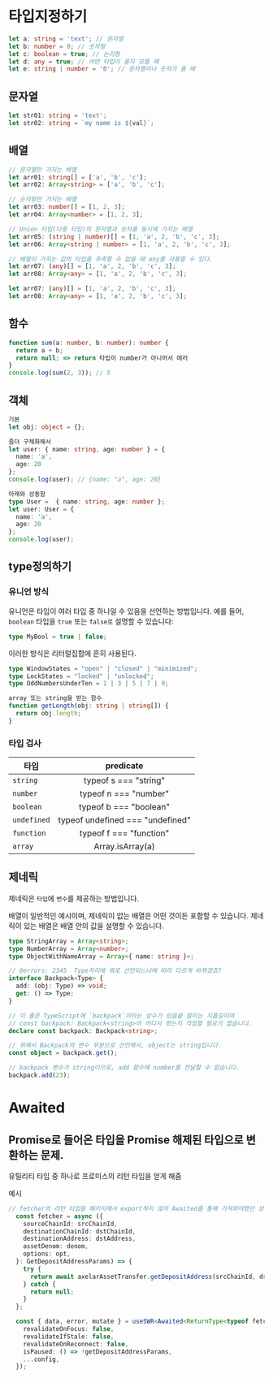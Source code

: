 # 타입지정하기
```typescript
let a: string = 'text'; // 문자열
let b: number = 0; // 숫자형
let c: boolean = true; // 논리형
let d: any = true; // 어떤 타입이 올지 모를 때
let e: string | number = '0'; // 문자열이나 숫자가 올 때
```
## 문자열
```typescript
let str01: string = 'text';
let str02: string = `my name is ${val}`;
```

## 배열
```typescript
// 문자열만 가지는 배열
let arr01: string[] = ['a', 'b', 'c'];
let arr02: Array<string> = ['a', 'b', 'c'];

// 숫자형만 가지는 배열
let arr03: number[] = [1, 2, 3];
let arr04: Array<number> = [1, 2, 3];

// Union 타입(다중 타입)의 문자열과 숫자를 동시에 가지는 배열
let arr05: (string | number)[] = [1, 'a', 2, 'b', 'c', 3];
let arr06: Array<string | number> = [1, 'a', 2, 'b', 'c', 3];

// 배열이 가지는 값의 타입을 추측할 수 없을 때 any를 사용할 수 있다.
let arr07: (any)[] = [1, 'a', 2, 'b', 'c', 3];
let arr08: Array<any> = [1, 'a', 2, 'b', 'c', 3];

let arr07: (any)[] = [1, 'a', 2, 'b', 'c', 3];
let arr08: Array<any> = [1, 'a', 2, 'b', 'c', 3];
```

## 함수
```typescript
function sum(a: number, b: number): number {
  return a + b;
  return null; => return 타입이 number가 아니어서 에러
}
console.log(sum(2, 3)); // 5
```
## 객체

```typescript
기본
let obj: object = {};

좀더 구체화해서
let user: { name: string, age: number } = {
  name: 'a',
  age: 20
};
console.log(user); // {name: "a", age: 20}

아래와 상동함
type User =  { name: string, age: number };
let user: User = {
  name: 'a',
  age: 20
};
console.log(user); 

```

## type정의하기

### 유니언 방식
유니언은 타입이 여러 타입 중 하나일 수 있음을 선언하는 방법입니다. 예를 들어, `boolean` 타입을 `true` 또는 `false로` 설명할 수 있습니다:

```typescript
type MyBool = true | false;
```
이러한 방식은 리터럴집합에 흔히 사용된다.
```typescript
type WindowStates = "open" | "closed" | "minimized";
type LockStates = "locked" | "unlocked";
type OddNumbersUnderTen = 1 | 3 | 5 | 7 | 9;
```
```typescript
array 또는 string을 받는 함수
function getLength(obj: string | string[]) {
  return obj.length;
}
```
### 타입 검사
| 타입| predicate |
|---|:---:|
| `string` | typeof s === "string" | 
| `number` | typeof n === "number" |  
| `boolean` | typeof b === "boolean" |  
| `undefined` | typeof undefined === "undefined" |  
| `function` |typeof f === "function" |  
| `array` | Array.isArray(a) |  

## 제네릭
제네릭은 `타입`에 `변수`를 제공하는 방법입니다.

배열이 일반적인 예시이며, 제네릭이 없는 배열은 어떤 것이든 포함할 수 있습니다. 제네릭이 있는 배열은 배열 안의 값을 설명할 수 있습니다.

```typescript
type StringArray = Array<string>;
type NumberArray = Array<number>;
type ObjectWithNameArray = Array<{ name: string }>;
```

```typescript
// @errors: 2345  Type자리에 뭐로 선언되느냐에 따라 다르게 바뀌겠죠?
interface Backpack<Type> {
  add: (obj: Type) => void;
  get: () => Type;
}

// 이 줄은 TypeScript에 `backpack`이라는 상수가 있음을 알리는 지름길이며
// const backpack: Backpack<string>이 어디서 왔는지 걱정할 필요가 없습니다.
declare const backpack: Backpack<string>;

// 위에서 Backpack의 변수 부분으로 선언해서, object는 string입니다.
const object = backpack.get();

// backpack 변수가 string이므로, add 함수에 number를 전달할 수 없습니다.
backpack.add(23);
```

# Awaited
## Promise로 들어온 타입을 Promise 해제된 타입으로 변환하는 문제.

유틸리티 타입 중 하나로 프로미스의 리턴 타입을 얻게 해줌

예시

```ts
// fetcher의 리턴 타입을 패키지에서 export하지 않아 Awaited를 통해 가져와야했던 상황
  const fetcher = async ({
    sourceChainId: srcChainId,
    destinationChainId: dstChainId,
    destinationAddress: dstAddress,
    assetDenom: denom,
    options: opt,
  }: GetDepositAddressParams) => {
    try {
      return await axelarAssetTransfer.getDepositAddress(srcChainId, dstChainId, dstAddress, denom, opt);
    } catch {
      return null;
    }
  };

  const { data, error, mutate } = useSWR<Awaited<ReturnType<typeof fetcher>>, unknown>(getDepositAddressParams, fetcher, {
    revalidateOnFocus: false,
    revalidateIfStale: false,
    revalidateOnReconnect: false,
    isPaused: () => !getDepositAddressParams,
    ...config,
  });
```